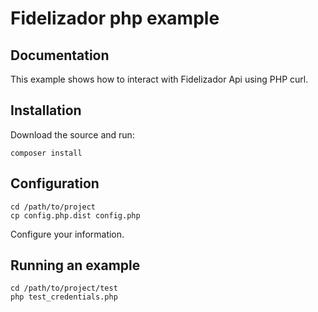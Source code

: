 # Fidelizador php example

## Documentation

This example shows how to interact with Fidelizador Api using PHP curl. 


## Installation

Download the source and run:

```
composer install
```


## Configuration

```
cd /path/to/project
cp config.php.dist config.php
``` 

Configure your information.

## Running an example

```
cd /path/to/project/test
php test_credentials.php
``` 


